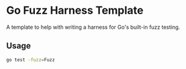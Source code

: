 # Go Fuzz Harness Template

A template to help with writing a harness for Go's built-in fuzz testing.

## Usage

```bash
go test -fuzz=Fuzz
```
